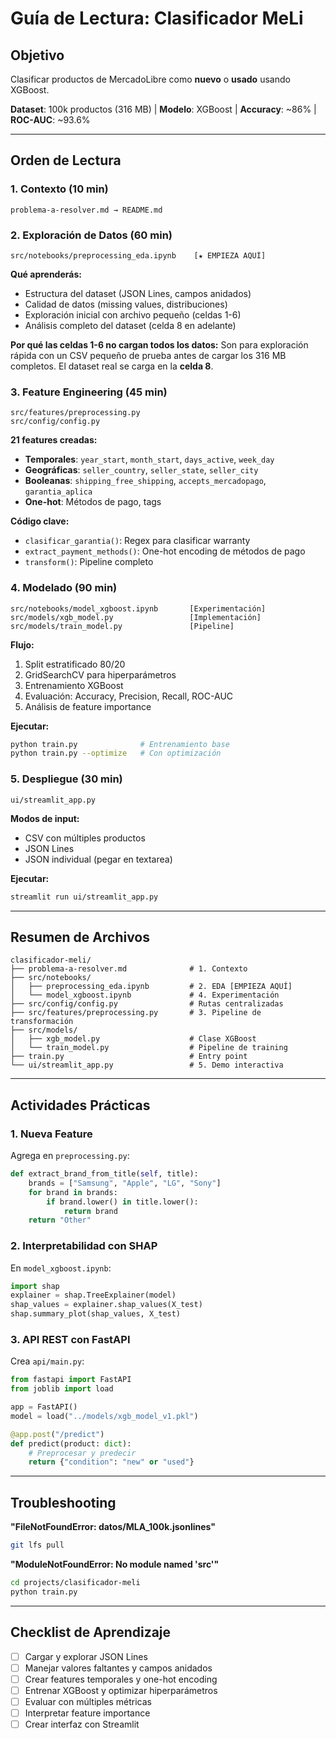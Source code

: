 # Guía de Lectura: Clasificador MeLi

## Objetivo
Clasificar productos de MercadoLibre como **nuevo** o **usado** usando XGBoost.

**Dataset**: 100k productos (316 MB) | **Modelo**: XGBoost | **Accuracy**: ~86% | **ROC-AUC**: ~93.6%

---

## Orden de Lectura

### 1. Contexto (10 min)
```
problema-a-resolver.md → README.md
```

### 2. Exploración de Datos (60 min)
```
src/notebooks/preprocessing_eda.ipynb    [★ EMPIEZA AQUÍ]
```
**Qué aprenderás:**
- Estructura del dataset (JSON Lines, campos anidados)
- Calidad de datos (missing values, distribuciones)
- Exploración inicial con archivo pequeño (celdas 1-6)
- Análisis completo del dataset (celda 8 en adelante)

**Por qué las celdas 1-6 no cargan todos los datos:**
Son para exploración rápida con un CSV pequeño de prueba antes de cargar los 316 MB completos. El dataset real se carga en la **celda 8**.

### 3. Feature Engineering (45 min)
```
src/features/preprocessing.py
src/config/config.py
```
**21 features creadas:**
- **Temporales**: `year_start`, `month_start`, `days_active`, `week_day`
- **Geográficas**: `seller_country`, `seller_state`, `seller_city`
- **Booleanas**: `shipping_free_shipping`, `accepts_mercadopago`, `garantia_aplica`
- **One-hot**: Métodos de pago, tags

**Código clave:**
- `clasificar_garantia()`: Regex para clasificar warranty
- `extract_payment_methods()`: One-hot encoding de métodos de pago
- `transform()`: Pipeline completo

### 4. Modelado (90 min)
```
src/notebooks/model_xgboost.ipynb       [Experimentación]
src/models/xgb_model.py                 [Implementación]
src/models/train_model.py               [Pipeline]
```
**Flujo:**
1. Split estratificado 80/20
2. GridSearchCV para hiperparámetros
3. Entrenamiento XGBoost
4. Evaluación: Accuracy, Precision, Recall, ROC-AUC
5. Análisis de feature importance

**Ejecutar:**
```bash
python train.py              # Entrenamiento base
python train.py --optimize   # Con optimización
```

### 5. Despliegue (30 min)
```
ui/streamlit_app.py
```
**Modos de input:**
- CSV con múltiples productos
- JSON Lines
- JSON individual (pegar en textarea)

**Ejecutar:**
```bash
streamlit run ui/streamlit_app.py
```

---

## Resumen de Archivos

```
clasificador-meli/
├── problema-a-resolver.md              # 1. Contexto
├── src/notebooks/
│   ├── preprocessing_eda.ipynb         # 2. EDA [EMPIEZA AQUÍ]
│   └── model_xgboost.ipynb             # 4. Experimentación
├── src/config/config.py                # Rutas centralizadas
├── src/features/preprocessing.py       # 3. Pipeline de transformación
├── src/models/
│   ├── xgb_model.py                    # Clase XGBoost
│   └── train_model.py                  # Pipeline de training
├── train.py                            # Entry point
└── ui/streamlit_app.py                 # 5. Demo interactiva
```

---

## Actividades Prácticas

### 1. Nueva Feature
Agrega en `preprocessing.py`:
```python
def extract_brand_from_title(self, title):
    brands = ["Samsung", "Apple", "LG", "Sony"]
    for brand in brands:
        if brand.lower() in title.lower():
            return brand
    return "Other"
```

### 2. Interpretabilidad con SHAP
En `model_xgboost.ipynb`:
```python
import shap
explainer = shap.TreeExplainer(model)
shap_values = explainer.shap_values(X_test)
shap.summary_plot(shap_values, X_test)
```

### 3. API REST con FastAPI
Crea `api/main.py`:
```python
from fastapi import FastAPI
from joblib import load

app = FastAPI()
model = load("../models/xgb_model_v1.pkl")

@app.post("/predict")
def predict(product: dict):
    # Preprocesar y predecir
    return {"condition": "new" or "used"}
```

---

## Troubleshooting

**"FileNotFoundError: datos/MLA_100k.jsonlines"**
```bash
git lfs pull
```

**"ModuleNotFoundError: No module named 'src'"**
```bash
cd projects/clasificador-meli
python train.py
```

---

## Checklist de Aprendizaje

- [ ] Cargar y explorar JSON Lines
- [ ] Manejar valores faltantes y campos anidados
- [ ] Crear features temporales y one-hot encoding
- [ ] Entrenar XGBoost y optimizar hiperparámetros
- [ ] Evaluar con múltiples métricas
- [ ] Interpretar feature importance
- [ ] Crear interfaz con Streamlit
